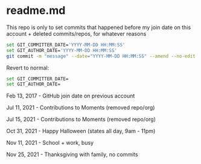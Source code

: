 # readme.md

This repo is only to set commits that happened before my join date on this account + deleted commits/repos, for whatever reasons

```bash
set GIT_COMMITTER_DATE='YYYY-MM-DD HH:MM:SS'
set GIT_AUTHOR_DATE='YYYY-MM-DD HH:MM:SS'
git commit -m "message" --date="YYYY-MM-DD HH:MM:SS" --amend --no-edit
```

Revert to normal:

```bash
set GIT_COMMITTER_DATE=
set GIT_AUTHOR_DATE=
```

Feb 13, 2017 - GitHub join date on previous account

Jul 11, 2021 - Contributions to Moments (removed repo/org)

Jul 15, 2021 - Contributions to Moments (removed repo/org)

Oct 31, 2021 - Happy Halloween (states all day, 9am - 11pm)

Nov 11, 2021 - School + work, busy

Nov 25, 2021 - Thanksgiving with family, no commits
